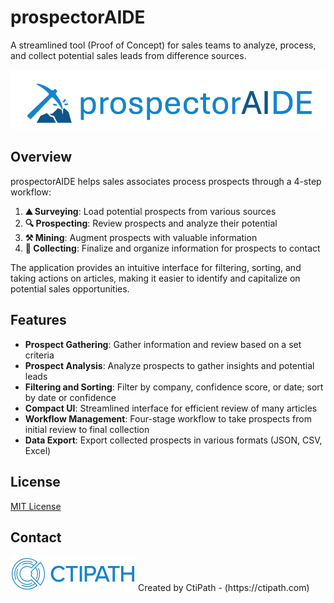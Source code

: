 # prospectorAIDE

A streamlined tool (Proof of Concept) for sales teams to analyze, process, and collect potential sales leads from difference sources.

![prospectorAIDE Logo](assets/prospectorAIDE-logo.png)

## Overview

prospectorAIDE helps sales associates process prospects through a 4-step workflow:

1. **⛰️ Surveying**: Load potential prospects from various sources
2. **🔍 Prospecting**: Review prospects and analyze their potential
3. **⚒️ Mining**: Augment prospects with valuable information
4. **💎 Collecting**: Finalize and organize information for prospects to contact

The application provides an intuitive interface for filtering, sorting, and taking actions on articles, making it easier to identify and capitalize on potential sales opportunities.

## Features

- **Prospect Gathering**: Gather information and review based on a set criteria
- **Prospect Analysis**: Analyze prospects to gather insights and potential leads
- **Filtering and Sorting**: Filter by company, confidence score, or date; sort by date or confidence
- **Compact UI**: Streamlined interface for efficient review of many articles
- **Workflow Management**: Four-stage workflow to take prospects from initial review to final collection
- **Data Export**: Export collected prospects in various formats (JSON, CSV, Excel)

## License

[MIT License](LICENSE)

## Contact

<img src="assets/CtiPath-logo.png" alt="CtiPath Logo" width="200"/>
Created by CtiPath - (https://ctipath.com)
